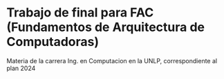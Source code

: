 # Trabajo de final para FAC (Fundamentos de Arquitectura de Computadoras)
Materia de la carrera Ing. en Computacion en la UNLP, correspondiente al plan 2024

